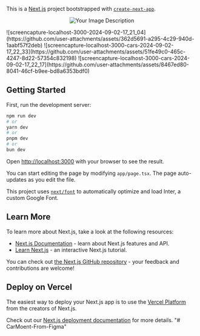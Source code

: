 This is a [Next.js](https://nextjs.org/) project bootstrapped with [`create-next-app`](https://github.com/vercel/next.js/tree/canary/packages/create-next-app).

<p align="center">
  <img src="https://github.com/user-attachments/assets/0fd557ca-d862-4ab9-ad0d-6d79a850ff8e" alt="Your Image Description">
</p>
![screencapture-localhost-3000-2024-09-02-17_21_04](https://github.com/user-attachments/assets/362d5691-a295-4c29-940d-1aabf57f2deb)
![screencapture-localhost-3000-cars-2024-09-02-17_22_33](https://github.com/user-attachments/assets/51fe49c0-465c-4247-8d22-57354c832198)
![screencapture-localhost-3000-cars-2024-09-02-17_22_17](https://github.com/user-attachments/assets/8467ed80-8041-46cf-b9ee-bd8a6353bdf0)


## Getting Started

First, run the development server:



```bash
npm run dev
# or
yarn dev
# or
pnpm dev
# or
bun dev
```

Open [http://localhost:3000](http://localhost:3000) with your browser to see the result.

You can start editing the page by modifying `app/page.tsx`. The page auto-updates as you edit the file.

This project uses [`next/font`](https://nextjs.org/docs/basic-features/font-optimization) to automatically optimize and load Inter, a custom Google Font.

## Learn More

To learn more about Next.js, take a look at the following resources:

- [Next.js Documentation](https://nextjs.org/docs) - learn about Next.js features and API.
- [Learn Next.js](https://nextjs.org/learn) - an interactive Next.js tutorial.

You can check out [the Next.js GitHub repository](https://github.com/vercel/next.js/) - your feedback and contributions are welcome!

## Deploy on Vercel

The easiest way to deploy your Next.js app is to use the [Vercel Platform](https://vercel.com/new?utm_medium=default-template&filter=next.js&utm_source=create-next-app&utm_campaign=create-next-app-readme) from the creators of Next.js.

Check out our [Next.js deployment documentation](https://nextjs.org/docs/deployment) for more details.
"# CarMoent-From-Figma" 
